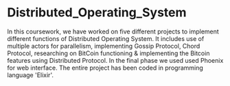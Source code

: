 # Distributed_Operating_System
In this coursework, we have worked on five different projects to implement different functions of Distributed Operating System. It includes use of multiple actors for parallelism, implementing Gossip Protocol, Chord Protocol, researching on BitCoin functioning & implementing the Bitcoin features using Distributed Protocol. In the final phase we used used Phoenix for web interface. The entire project has been coded in programming language 'Elixir'.
